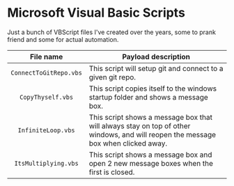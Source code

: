 # Microsoft Visual Basic Scripts

Just a bunch of VBScript files I've created over the years, some to prank friend and some for actual automation.

| File name  | Payload description |
| :-------------: | ------------- |
| `ConnectToGitRepo.vbs`  | This script will setup git and connect to a given git repo. |
| `CopyThyself.vbs`  | This script copies itself to the windows startup folder and shows a message box.  |
| `InfiniteLoop.vbs`  | This script shows a message box that will always stay on top of other windows, and will reopen the message box when clicked away.  |
| `ItsMultiplying.vbs`  | This script shows a message box and open 2 new message boxes when the first is closed.  |
